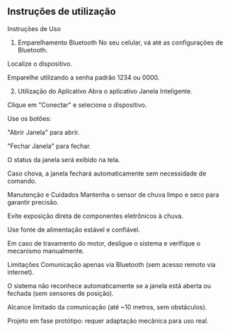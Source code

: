 
## Instruções de utilização

Instruções de Uso
1. Emparelhamento Bluetooth
No seu celular, vá até as configurações de Bluetooth.

Localize o dispositivo.

Emparelhe utilizando a senha padrão 1234 ou 0000.

2. Utilização do Aplicativo
Abra o aplicativo Janela Inteligente.

Clique em "Conectar" e selecione o dispositivo.

Use os botões:

"Abrir Janela" para abrir.

"Fechar Janela" para fechar.

O status da janela será exibido na tela.

Caso chova, a janela fechará automaticamente sem necessidade de comando.

Manutenção e Cuidados
Mantenha o sensor de chuva limpo e seco para garantir precisão.

Evite exposição direta de componentes eletrônicos à chuva.

Use fonte de alimentação estável e confiável.

Em caso de travamento do motor, desligue o sistema e verifique o mecanismo manualmente.

Limitações
Comunicação apenas via Bluetooth (sem acesso remoto via internet).

O sistema não reconhece automaticamente se a janela está aberta ou fechada (sem sensores de posição).

Alcance limitado da comunicação (até ~10 metros, sem obstáculos).

Projeto em fase protótipo: requer adaptação mecânica para uso real.
